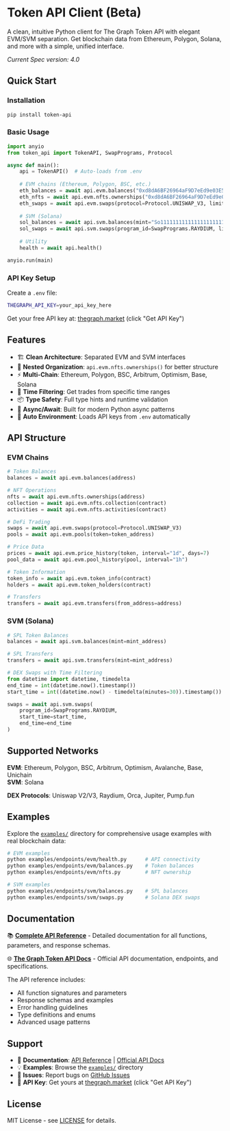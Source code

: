 # Token API Client (Beta)

A clean, intuitive Python client for The Graph Token API with elegant EVM/SVM separation. Get blockchain data from Ethereum, Polygon, Solana, and more with a simple, unified interface.

*Current Spec version: 4.0*

## Quick Start

### Installation

```bash
pip install token-api
```

### Basic Usage

```python
import anyio
from token_api import TokenAPI, SwapPrograms, Protocol

async def main():
    api = TokenAPI()  # Auto-loads from .env
    
    # EVM chains (Ethereum, Polygon, BSC, etc.)
    eth_balances = await api.evm.balances("0xd8dA6BF26964aF9D7eEd9e03E53415D37aA96045")
    eth_nfts = await api.evm.nfts.ownerships("0xd8dA6BF26964aF9D7eEd9e03E53415D37aA96045")
    eth_swaps = await api.evm.swaps(protocol=Protocol.UNISWAP_V3, limit=10)
    
    # SVM (Solana)
    sol_balances = await api.svm.balances(mint="So11111111111111111111111111111111111111112")
    sol_swaps = await api.svm.swaps(program_id=SwapPrograms.RAYDIUM, limit=10)
    
    # Utility
    health = await api.health()

anyio.run(main)
```

### API Key Setup

Create a `.env` file:
```bash
THEGRAPH_API_KEY=your_api_key_here
```

Get your free API key at: [thegraph.market](https://thegraph.market) (click "Get API Key")

## Features

- 🏗️ **Clean Architecture**: Separated EVM and SVM interfaces
- 🎨 **Nested Organization**: `api.evm.nfts.ownerships()` for better structure  
- ⚡ **Multi-Chain**: Ethereum, Polygon, BSC, Arbitrum, Optimism, Base, Solana
- 🔧 **Time Filtering**: Get trades from specific time ranges
- 📦 **Type Safety**: Full type hints and runtime validation
- 🚀 **Async/Await**: Built for modern Python async patterns
- 🔄 **Auto Environment**: Loads API keys from `.env` automatically

## API Structure

### EVM Chains
```python
# Token Balances
balances = await api.evm.balances(address)

# NFT Operations  
nfts = await api.evm.nfts.ownerships(address)
collection = await api.evm.nfts.collection(contract)
activities = await api.evm.nfts.activities(contract)

# DeFi Trading
swaps = await api.evm.swaps(protocol=Protocol.UNISWAP_V3)
pools = await api.evm.pools(token=token_address)

# Price Data
prices = await api.evm.price_history(token, interval="1d", days=7)
pool_data = await api.evm.pool_history(pool, interval="1h")

# Token Information
token_info = await api.evm.token_info(contract)
holders = await api.evm.token_holders(contract)

# Transfers
transfers = await api.evm.transfers(from_address=address)
```

### SVM (Solana)
```python
# SPL Token Balances
balances = await api.svm.balances(mint=mint_address)

# SPL Transfers
transfers = await api.svm.transfers(mint=mint_address)

# DEX Swaps with Time Filtering
from datetime import datetime, timedelta
end_time = int(datetime.now().timestamp())
start_time = int((datetime.now() - timedelta(minutes=30)).timestamp())

swaps = await api.svm.swaps(
    program_id=SwapPrograms.RAYDIUM,
    start_time=start_time,
    end_time=end_time
)
```

## Supported Networks

**EVM**: Ethereum, Polygon, BSC, Arbitrum, Optimism, Avalanche, Base, Unichain  
**SVM**: Solana

**DEX Protocols**: Uniswap V2/V3, Raydium, Orca, Jupiter, Pump.fun

## Examples

Explore the [`examples/`](examples/) directory for comprehensive usage examples with real blockchain data:

```bash
# EVM examples
python examples/endpoints/evm/health.py      # API connectivity
python examples/endpoints/evm/balances.py    # Token balances
python examples/endpoints/evm/nfts.py        # NFT ownership

# SVM examples  
python examples/endpoints/svm/balances.py    # SPL balances
python examples/endpoints/svm/swaps.py       # Solana DEX swaps
```

## Documentation

📚 **[Complete API Reference](API_REFERENCE.md)** - Detailed documentation for all functions, parameters, and response schemas.

🌐 **[The Graph Token API Docs](https://thegraph.com/docs/en/token-api/quick-start/)** - Official API documentation, endpoints, and specifications.

The API reference includes:
- All function signatures and parameters
- Response schemas and examples  
- Error handling guidelines
- Type definitions and enums
- Advanced usage patterns

## Support

- 📖 **Documentation**: [API Reference](API_REFERENCE.md) | [Official API Docs](https://thegraph.com/docs/en/token-api/quick-start/)
- 💡 **Examples**: Browse the [`examples/`](examples/) directory
- 🐛 **Issues**: Report bugs on [GitHub Issues](https://github.com/your-repo/issues)
- 🔑 **API Key**: Get yours at [thegraph.market](https://thegraph.market) (click "Get API Key")

## License

MIT License - see [LICENSE](LICENSE) for details.